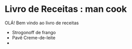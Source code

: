 # Livro de Receitas : man cook

OLÁ! Bem vindo ao livro de receitas

- Strogonoff de frango
- Pavê Creme-de-leite
- 

